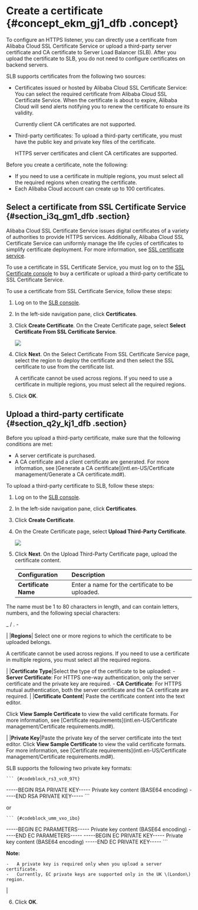 # Create a certificate {#concept_ekm_gj1_dfb .concept}

To configure an HTTPS listener, you can directly use a certificate from Alibaba Cloud SSL Certificate Service or upload a third-party server certificate and CA certificate to Server Load Balancer \(SLB\). After you upload the certificate to SLB, you do not need to configure certificates on backend servers.

SLB supports certificates from the following two sources:

-   Certificates issued or hosted by Alibaba Cloud SSL Certificate Service: You can select the required certificate from Alibaba Cloud SSL Certificate Service. When the certificate is about to expire, Alibaba Cloud will send alerts notifying you to renew the certificate to ensure its validity.

    Currently client CA certificates are not supported.

-   Third-party certificates: To upload a third-party certificate, you must have the public key and private key files of the certificate.

    HTTPS server certificates and client CA certificates are supported.


Before you create a certificate, note the following:

-   If you need to use a certificate in multiple regions, you must select all the required regions when creating the certificate.
-   Each Alibaba Cloud account can create up to 100 certificates.

## Select a certificate from SSL Certificate Service {#section_i3q_gm1_dfb .section}

Alibaba Cloud SSL Certificate Service issues digital certificates of a variety of authorities to provide HTTPS services. Additionally, Alibaba Cloud SSL Certificate Service can uniformly manage the life cycles of certificates to simplify certificate deployment. For more information, see [SSL certificate service](https://www.alibabacloud.com/product/certificates?spm=a2c5t.11065253.1996646101.searchclickresult.62967fdeLutlDg).

To use a certificate in SSL Certificate Service, you must log on to the [SSL Certificate console](https://yundun.console.aliyun.com/?spm=5176.2020520001.106.d20cas.3c474bd31n23aP&p=cas#/cas/home) to buy a certificate or upload a third-party certificate to SSL Certificate Service.

To use a certificate from SSL Certificate Service, follow these steps:

1.  Log on to the [SLB console](https://slb.console.aliyun.com).
2.  In the left-side navigation pane, click **Certificates**.
3.  Click **Create Certificate**. On the Create Certificate page, select **Select Certificate From SSL Certificate Service**.

    ![](http://static-aliyun-doc.oss-cn-hangzhou.aliyuncs.com/assets/img/21331/156454844311881_en-US.png)

4.  Click **Next**. On the Select Certificate From SSL Certificate Service page, select the region to deploy the certificate and then select the SSL certificate to use from the certificate list.

    A certificate cannot be used across regions. If you need to use a certificate in multiple regions, you must select all the required regions.

5.  Click **OK**.

## Upload a third-party certificate {#section_q2y_kj1_dfb .section}

Before you upload a third-party certificate, make sure that the following conditions are met:

-   A server certificate is purchased.
-   A CA certificate and a client certificate are generated. For more information, see [Generate a CA certificate](intl.en-US/Certificate management/Generate a CA certificate.md#).

To upload a third-party certificate to SLB, follow these steps:

1.  Log on to the [SLB console](https://slb.console.aliyun.com).
2.  In the left-side navigation pane, click **Certificates**.
3.  Click **Create Certificate**.
4.  On the Create Certificate page, select **Upload Third-Party Certificate**.

    ![](http://static-aliyun-doc.oss-cn-hangzhou.aliyuncs.com/assets/img/21331/156454844411880_en-US.png)

5.  Click **Next**. On the Upload Third-Party Certificate page, upload the certificate content.

    |Configuration|Description|
    |:------------|:----------|
    |**Certificate Name**| Enter a name for the certificate to be uploaded.

 The name must be 1 to 80 characters in length, and can contain letters, numbers, and the following special characters:

 \_ / . -

 |
    |**Regions**| Select one or more regions to which the certificate to be uploaded belongs.

 A certificate cannot be used across regions. If you need to use a certificate in multiple regions, you must select all the required regions.

 |
    |**Certificate Type**|Select the type of the certificate to be uploaded:     -   **Server Certificate**: For HTTPS one-way authentication, only the server certificate and the private key are required.
    -   **CA Certificate**: For HTTPS mutual authentication, both the server certificate and the CA certificate are required.
 |
    |**Certificate Content**| Paste the certificate content into the text editor.

 Click **View Sample Certificate** to view the valid certificate formats. For more information, see [Certificate requirements](intl.en-US/Certificate management/Certificate requirements.md#).

 |
    |**Private Key**|Paste the private key of the server certificate into the text editor. Click **View Sample Certificate** to view the valid certificate formats. For more information, see [Certificate requirements](intl.en-US/Certificate management/Certificate requirements.md#).

 SLB supports the following two private key formats:

    ``` {#codeblock_rs3_vc0_97t}
-----BEGIN RSA PRIVATE KEY-----
Private key content (BASE64 encoding)
-----END RSA PRIVATE KEY-----
    ```

 or

    ``` {#codeblock_umm_vxo_ibo}
-----BEGIN EC PARAMETERS-----
Private key content (BASE64 encoding)
-----END EC PARAMETERS-----
-----BEGIN EC PRIVATE KEY-----
Private key content (BASE64 encoding)
-----END EC PRIVATE KEY-----
    ```

 **Note:** 

    -   A private key is required only when you upload a server certificate.
    -   Currently, EC private keys are supported only in the UK \(London\) region.
 |

6.  Click **OK**.

